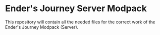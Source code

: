 # Ender's Journey Server Modpack
This repository will contain all the needed files for the correct work of the Ender's Journey Modpack (Server).

